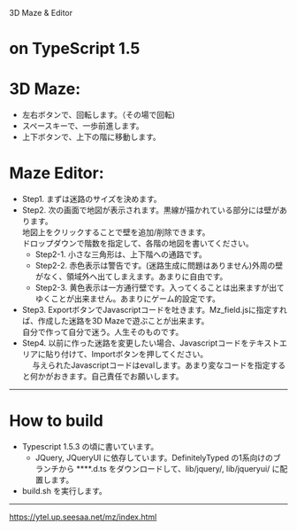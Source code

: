 3D Maze & Editor

on TypeScript 1.5
===
# 3D Maze:  
* 左右ボタンで、回転します。（その場で回転)
* スペースキーで、一歩前進します。
* 上下ボタンで、上下の階に移動します。

# Maze Editor:
* Step1. まずは迷路のサイズを決めます。
* Step2. 次の画面で地図が表示されます。黒線が描かれている部分には壁があります。  
        地図上をクリックすることで壁を追加/削除できます。  
		ドロップダウンで階数を指定して、各階の地図を書いてください。
  * Step2-1. 小さな三角形は、上下階への通路です。
  * Step2-2. 赤色表示は警告です。(迷路生成に問題はありません)外周の壁がなく、領域外へ出てしまえます。あまりに自由です。
  * Step2-3. 黄色表示は一方通行壁です。入ってくることは出来ますが出てゆくことが出来ません。あまりにゲーム的設定です。
* Step3. ExportボタンでJavascriptコードを吐きます。Mz_field.jsに指定すれば、作成した迷路を3D Mazeで遊ぶことが出来ます。  
        自分で作って自分で迷う。人生そのものです。
* Step4. 以前に作った迷路を変更したい場合、Javascriptコードをテキストエリアに貼り付けて、Importボタンを押してください。  
 　      与えられたJavascriptコードはevalします。あまり変なコードを指定すると何かがおきます。自己責任でお願いします。

----

# How to build
* Typescript 1.5.3 の頃に書いています。
  * JQuery, JQueryUI に依存しています。DefinitelyTyped の1系向けのブランチから ****.d.ts をダウンロードして、lib/jquery/, lib/jqueryui/ に配置します。
* build.sh を実行します。

----

https://ytel.up.seesaa.net/mz/index.html
